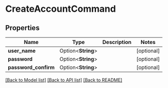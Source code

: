 # CreateAccountCommand

## Properties

Name | Type | Description | Notes
------------ | ------------- | ------------- | -------------
**user_name** | Option<**String**> |  | [optional]
**password** | Option<**String**> |  | [optional]
**password_confirm** | Option<**String**> |  | [optional]

[[Back to Model list]](../README.md#documentation-for-models) [[Back to API list]](../README.md#documentation-for-api-endpoints) [[Back to README]](../README.md)


